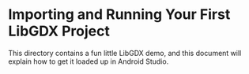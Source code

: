 # Importing and Running Your First LibGDX Project

This directory contains a fun little LibGDX demo, and this document will explain how to get it loaded up in Android Studio.
